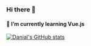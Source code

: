 ### Hi there 👋

#### 🌱 I’m currently learning Vue.js
[![Danial's GitHub stats](https://github-readme-stats.vercel.app/api?username=Dania99dev&theme=vue-dark&show_icons=true)](https://github.com/anuraghazra/github-readme-stats)
